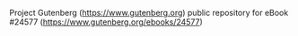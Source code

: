 Project Gutenberg (https://www.gutenberg.org) public repository for eBook #24577 (https://www.gutenberg.org/ebooks/24577)
